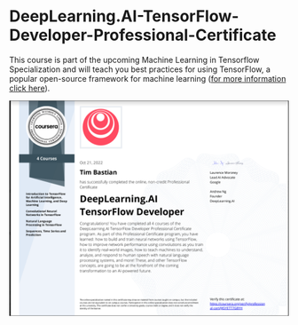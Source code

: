 # DeepLearning.AI-TensorFlow-Developer-Professional-Certificate

This course is part of the upcoming Machine Learning in Tensorflow Specialization and will teach you best practices for using TensorFlow, a popular open-source framework for machine learning ([for more information click here](https://www.coursera.org/learn/introduction-tensorflow?specialization=tensorflow-in-practice)).

<img src="img/certificate.PNG?raw=true" width="700"/> 
